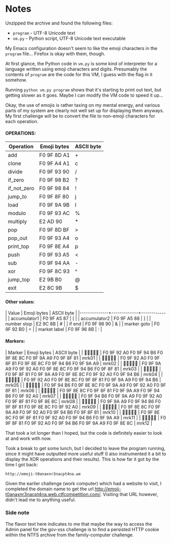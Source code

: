 # Notes

Unzipped the archive and found the following files:
* `program` - UTF-8 Unicode text
* `vm.py` - Python script, UTF-8 Unicode text executable

My Emacs configuration doesn't seem to like the emoji characters in the `program` file... Firefox is okay with them, though.

At first glance, the Python code in `vm.py` is some kind of interpreter for a language written using emoji characters and digits. Presumably the contents of `program` are the code for this VM, I guess with the flag in it somehow.

Running `python vm.py program` shows that it's starting to print out text, but getting slower as it goes. Maybe I can modify the VM code to speed it up...

Okay, the use of emojis is rather taxing on my mental energy, and various parts of my system are clearly not well set up for displaying them anyways. My first challenge will be to convert the file to non-emoji characters for each operation.

#### OPERATIONS:
| Operation    | Emoji bytes | ASCII byte |
|--------------|-------------|------------|
| add          | F0 9F 8D A1 | +          |
| clone        | F0 9F A4 A1 | c          |
| divide       | F0 9F 93 90 | /          |
| if_zero      | F0 9F 98 B2 | ?          |
| if_not_zero  | F0 9F 98 84 | !          |
| jump_to      | F0 9F 8F 80 | j          |
| load         | F0 9F 9A 9B | l          |
| modulo       | F0 9F 93 AC | %          |
| multiply     | E2 AD 90    | *          |
| pop          | F0 9F 8D BF | >          |
| pop_out      | F0 9F 93 A4 | o          |
| print_top    | F0 9F 8E A4 | p          |
| push         | F0 9F 93 A5 | <          |
| sub          | F0 9F 94 AA | -          |
| xor          | F0 9F 8C 93 | ^          |
| jump_top     | E2 9B B0    | @          |
| exit         | E2 8C 9B    | $          |

#### Other values:
| Value        | Emoji bytes | ASCII byte |
|--------------+-------------+------------|
| accumulator1 | F0 9F A5 87 | [          |
| accumulator2 | F0 9F A5 88 | ]          |
| number stop  | E2 9C 8B    | #          |
| if end       | F0 9F 98 90 | &          |
| marker goto  | F0 9F 92 B0 | =          |
| market label | F0 9F 96 8B | :          |

#### Markers:
| Marker     | Emoji bytes                                                 | ASCII byte |
| 💠🔶🎌🚩🏁 | F0 9F 92 A0 F0 9F 94 B6 F0 9F 8E 8C F0 9F 9A A9 F0 9F 8F 81 | mrk01      |
| 💠🏁🎌🔶🚩 | F0 9F 92 A0 F0 9F 8F 81 F0 9F 8E 8C F0 9F 94 B6 F0 9F 9A A9 | mrk02      |
| 🚩💠🎌🔶🏁 | F0 9F 9A A9 F0 9F 92 A0 F0 9F 8E 8C F0 9F 94 B6 F0 9F 8F 81 | mrk03      |
| 🏁🚩🎌💠🔶 | F0 9F 8F 81 F0 9F 9A A9 F0 9F 8E 8C F0 9F 92 A0 F0 9F 94 B6 | mrk04      |
| 💠🎌🏁🚩🔶 | F0 9F 92 A0 F0 9F 8E 8C F0 9F 8F 81 F0 9F 9A A9 F0 9F 94 B6 | mrk05      |
| 🔶🎌🚩💠🏁 | F0 9F 94 B6 F0 9F 8E 8C F0 9F 9A A9 F0 9F 92 A0 F0 9F 8F 81 | mrk06      |
| 🎌🏁🚩🔶💠 | F0 9F 8E 8C F0 9F 8F 81 F0 9F 9A A9 F0 9F 94 B6 F0 9F 92 A0 | mrk07      |
| 🔶🚩💠🏁🎌 | F0 9F 94 B6 F0 9F 9A A9 F0 9F 92 A0 F0 9F 8F 81 F0 9F 8E 8C | mrk08      |
| 🚩🔶🏁🎌💠 | F0 9F 9A A9 F0 9F 94 B6 F0 9F 8F 81 F0 9F 8E 8C F0 9F 92 A0 | mrk09      |
| 🎌🚩💠🔶🏁 | F0 9F 8E 8C F0 9F 9A A9 F0 9F 92 A0 F0 9F 94 B6 F0 9F 8F 81 | mrk10      |
| 🎌🏁💠🔶🚩 | F0 9F 8E 8C F0 9F 8F 81 F0 9F 92 A0 F0 9F 94 B6 F0 9F 9A A9 | mrk11      |
| 🏁💠🔶🚩🎌 | F0 9F 8F 81 F0 9F 92 A0 F0 9F 94 B6 F0 9F 9A A9 F0 9F 8E 8C | mrk12      |

That took a lot longer than I hoped, but the code is definitely easier to look at and work with now.

Took a break to get some lunch, but I decided to leave the program running, since it might have outputted more useful stuff (I also instrumented it a bit to display the XOR operations and their results). This is how far it got by the time I got back:
```
http://emoji-t0anaxnr3nacpt4na.we
```

Given the earlier challenge (work computer) which had a website to visit, I completed the domain name to get the url http://emoji-t0anaxnr3nacpt4na.web.ctfcompetition.com/. Visiting that URL however, didn't lead me to anything useful.

### Side note
The flavor text here indicates to me that maybe the way to access the Admin panel for the gov-xss challenge is to find a persisted HTTP cookie within the NTFS archive from the family-computer challenge.
